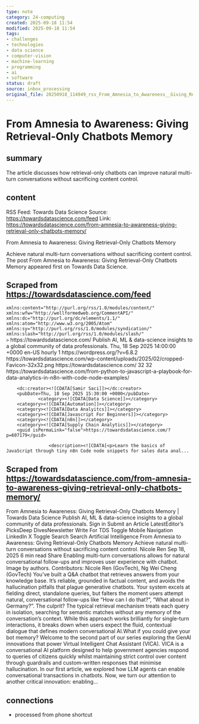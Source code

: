 ```yaml
---
type: note
category: 24-computing
created: 2025-09-18 11:54
modified: 2025-09-18 11:54
tags:
- challenges
- technologies
- data science
- computer-vision
- machine-learning
- programming
- ai
- software
status: draft
source: inbox_processing
original_file: 20250918_114949_rss_From_Amnesia_to_Awareness__Giving_Retrieval-Only_C.txt
---
```



# From Amnesia to Awareness: Giving Retrieval-Only Chatbots Memory

## summary
The article discusses how retrieval-only chatbots can improve natural multi-turn conversations without sacrificing content control.

## content
RSS Feed: Towards Data Science
Source: https://towardsdatascience.com/feed
Link: https://towardsdatascience.com/from-amnesia-to-awareness-giving-retrieval-only-chatbots-memory/

From Amnesia to Awareness: Giving Retrieval-Only Chatbots Memory

Achieve natural multi-turn conversations without sacrificing content control. The post From Amnesia to Awareness: Giving Retrieval-Only Chatbots Memory appeared first on Towards Data Science.

## Scraped from https://towardsdatascience.com/feed
<?xml version="1.0" encoding="UTF-8"?><rss version="2.0"
	xmlns:content="http://purl.org/rss/1.0/modules/content/"
	xmlns:wfw="http://wellformedweb.org/CommentAPI/"
	xmlns:dc="http://purl.org/dc/elements/1.1/"
	xmlns:atom="http://www.w3.org/2005/Atom"
	xmlns:sy="http://purl.org/rss/1.0/modules/syndication/"
	xmlns:slash="http://purl.org/rss/1.0/modules/slash/"
	>

<channel>
	<title>Towards Data Science</title>
	<atom:link href="https://towardsdatascience.com/feed/" rel="self" type="application/rss+xml" />
	<link>https://towardsdatascience.com/</link>
	<description>Publish AI, ML &#38; data-science insights to a global community of data professionals.</description>
	<lastBuildDate>Thu, 18 Sep 2025 14:00:00 +0000</lastBuildDate>
	<language>en-US</language>
	<sy:updatePeriod>
	hourly	</sy:updatePeriod>
	<sy:updateFrequency>
	1	</sy:updateFrequency>
	<generator>https://wordpress.org/?v=6.8.2</generator>

<image>
	<url>https://towardsdatascience.com/wp-content/uploads/2025/02/cropped-Favicon-32x32.png</url>
	<title>Towards Data Science</title>
	<link>https://towardsdatascience.com/</link>
	<width>32</width>
	<height>32</height>
</image> 
	<item>
		<title>From Python to JavaScript: A Playbook for Data Analytics in n8n with Code Node Examples</title>
		<link>https://towardsdatascience.com/from-python-to-javascript-a-playbook-for-data-analytics-in-n8n-with-code-node-examples/</link>
		
		<dc:creator><![CDATA[Samir Saci]]></dc:creator>
		<pubDate>Thu, 18 Sep 2025 15:30:00 +0000</pubDate>
				<category><![CDATA[Data Science]]></category>
		<category><![CDATA[Automation]]></category>
		<category><![CDATA[Data Analyitcs]]></category>
		<category><![CDATA[Javascript For Beginners]]></category>
		<category><![CDATA[n8n]]></category>
		<category><![CDATA[Supply Chain Analytics]]></category>
		<guid isPermaLink="false">https://towardsdatascience.com/?p=607179</guid>

					<description><![CDATA[<p>Learn the basics of JavaScript through tiny n8n Code node snippets for sales data anal...


## Scraped from https://towardsdatascience.com/from-amnesia-to-awareness-giving-retrieval-only-chatbots-memory/
From Amnesia to Awareness: Giving Retrieval-Only Chatbots Memory | Towards Data Science Publish AI, ML &amp; data-science insights to a global community of data professionals. Sign in Submit an Article LatestEditor’s PicksDeep DivesNewsletter Write For TDS Toggle Mobile Navigation LinkedIn X Toggle Search Search Artificial Intelligence From Amnesia to Awareness: Giving Retrieval-Only Chatbots Memory Achieve natural multi-turn conversations without sacrificing content control. Nicole Ren Sep 18, 2025 6 min read Share Enabling multi-turn conversations allows for natural conversational follow-ups and improves user experience with chatbot. Image by authors. Contributors: Nicole Ren (GovTech), Ng Wei Cheng (GovTech) You’ve built a Q&amp;A chatbot that retrieves answers from your knowledge base. It’s reliable, grounded in factual content, and avoids the hallucination pitfalls that plague generative chatbots. Your system excels at fielding direct, standalone queries, but falters the moment users attempt natural, conversational follow-ups like “How can I do that?”, “What about in Germany?”. The culprit? The typical retrieval mechanism treats each query in isolation, searching for semantic matches without any memory of the conversation’s context. While this approach works brilliantly for single-turn interactions, it breaks down when users expect the fluid, contextual dialogue that defines modern conversational AI.What if you could give your bot memory? Welcome to the second part of our series exploring the GenAI innovations that power Virtual Intelligent Chat Assistant (VICA). VICA is a conversational AI platform designed to help government agencies respond to queries of citizens quickly whilst maintaining strict control over content through guardrails and custom-written responses that minimise hallucination. In our first article, we explored how LLM agents can enable conversational transactions in chatbots. Now, we turn our attention to another critical innovation: enabling...


## connections
- processed from phone shortcut
